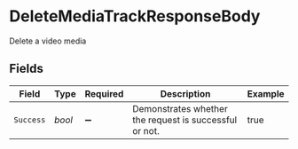 # DeleteMediaTrackResponseBody

Delete a video media


## Fields

| Field                                                  | Type                                                   | Required                                               | Description                                            | Example                                                |
| ------------------------------------------------------ | ------------------------------------------------------ | ------------------------------------------------------ | ------------------------------------------------------ | ------------------------------------------------------ |
| `Success`                                              | *bool*                                                 | :heavy_minus_sign:                                     | Demonstrates whether the request is successful or not. | true                                                   |